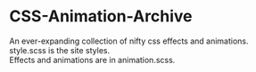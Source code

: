 # CSS-Animation-Archive
An ever-expanding collection of nifty css effects and animations.<br>
style.scss is the site styles.<br>
Effects and animations are in animation.scss.
